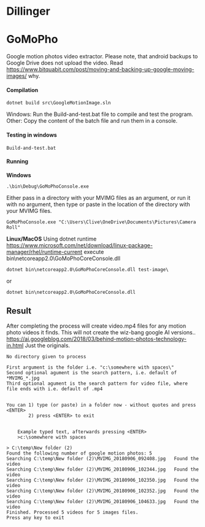 # Dillinger

# GoMoPho
Google motion photos video extractor.
Please note, that android backups to Google Drive does not upload the video. Read  https://www.bitquabit.com/post/moving-and-backing-up-google-moving-images/ why.

#### Compilation
```
dotnet build src\GoogleMotionImage.sln
```
Windows: Run the Build-and-test.bat file to compile and test the program.
Other: Copy the content of the batch file and run them in a console.

#### Testing in windows
```
Build-and-test.bat
```

#### Running
**Windows** 
```
.\bin\Debug\GoMoPhoConsole.exe
```
Either pass in a directory with your MVIMG files as an argument, or run it with no argument, then type or paste in the location of the directory with your MVIMG files.

```
GoMoPhoConsole.exe "C:\Users\Clive\OneDrive\Documents\Pictures\Camera Roll"
```
**Linux/MacOS**
Using dotnet runtime https://www.microsoft.com/net/download/linux-package-manager/rhel/runtime-current execute bin\netcoreapp2.0\GoMoPhoCoreConsole.dll

```
dotnet bin\netcoreapp2.0\GoMoPhoCoreConsole.dll test-image\
```
or
```
dotnet bin\netcoreapp2.0\GoMoPhoCoreConsole.dll
```

## Result
After completing the process will create video.mp4 files for any motion photo videos it finds.
This will not create the wiz-bang google AI versions.. https://ai.googleblog.com/2018/03/behind-motion-photos-technology-in.html
Just the originals.


```
No directory given to process

First argument is the folder i.e. "c:\somewhere with spaces\"
Second optional agument is the search pattern, i.e. default of *MVIMG_*.jpg
Third optional agument is the search pattern for video file, where file ends with i.e. default of .mp4


You can 1) type (or paste) in a folder now - without quotes and press <ENTER>
        2) press <ENTER> to exit


    Example typed text, afterwards pressing <ENTER>
    >c:\somewhere with spaces

> C:\temp\New folder (2)
Found the following number of google motion photos: 5
Searching C:\temp\New folder (2)\MVIMG_20180906_092408.jpg   Found the video
Searching C:\temp\New folder (2)\MVIMG_20180906_102344.jpg   Found the video
Searching C:\temp\New folder (2)\MVIMG_20180906_102350.jpg   Found the video
Searching C:\temp\New folder (2)\MVIMG_20180906_102352.jpg   Found the video
Searching C:\temp\New folder (2)\MVIMG_20180906_104633.jpg   Found the video
Finished. Processed 5 videos for 5 images files.
Press any key to exit
```